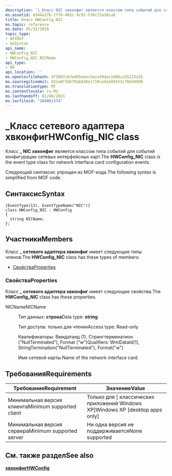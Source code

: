 ```yaml
---
description: '\_Класс NIC хвконфиг является классом типа событий для событий конфигурации сетевых интерфейсных карт. Следующий синтаксис упрощен из MOF-кода.'
ms.assetid: e544a27b-17f8-402c-9c92-578cf2a38ca8
title: Класс HWConfig_NIC
ms.topic: reference
ms.date: 05/31/2018
topic_type:
- APIRef
- kbSyntax
api_name:
- HWConfig_NIC
- HWConfig_NIC.NICName
api_type:
- NA
api_location: ''
ms.openlocfilehash: df3897c67ed65eeec5ace49dac1088ca35223a35
ms.sourcegitcommit: 831e8f3db78ab820e1710cede244553c70e50500
ms.translationtype: MT
ms.contentlocale: ru-RU
ms.lasthandoff: 01/08/2021
ms.locfileid: "104081374"
---
```

# <a name="hwconfig_nic-class"></a><span data-ttu-id="30483-104">\_Класс сетевого адаптера хвконфиг</span><span class="sxs-lookup"><span data-stu-id="30483-104">HWConfig\_NIC class</span></span>

<span data-ttu-id="30483-105">Класс **\_ NIC хвконфиг** является классом типа событий для событий конфигурации сетевых интерфейсных карт.</span><span class="sxs-lookup"><span data-stu-id="30483-105">The **HWConfig\_NIC** class is the event type class for network interface card configuration events.</span></span>

<span data-ttu-id="30483-106">Следующий синтаксис упрощен из MOF-кода.</span><span class="sxs-lookup"><span data-stu-id="30483-106">The following syntax is simplified from MOF code.</span></span>

## <a name="syntax"></a><span data-ttu-id="30483-107">Синтаксис</span><span class="sxs-lookup"><span data-stu-id="30483-107">Syntax</span></span>

``` syntax
[EventType(13), EventTypeName("NIC")]
class HWConfig_NIC : HWConfig
{
  string NICName;
};
```

## <a name="members"></a><span data-ttu-id="30483-108">Участники</span><span class="sxs-lookup"><span data-stu-id="30483-108">Members</span></span>

<span data-ttu-id="30483-109">Класс **\_ сетевого адаптера хвконфиг** имеет следующие типы членов:</span><span class="sxs-lookup"><span data-stu-id="30483-109">The **HWConfig\_NIC** class has these types of members:</span></span>

-   [<span data-ttu-id="30483-110">Свойства</span><span class="sxs-lookup"><span data-stu-id="30483-110">Properties</span></span>](#properties)

### <a name="properties"></a><span data-ttu-id="30483-111">Свойства</span><span class="sxs-lookup"><span data-stu-id="30483-111">Properties</span></span>

<span data-ttu-id="30483-112">Класс **\_ сетевого адаптера хвконфиг** имеет следующие свойства.</span><span class="sxs-lookup"><span data-stu-id="30483-112">The **HWConfig\_NIC** class has these properties.</span></span>

<dl> <dt>

<span data-ttu-id="30483-113">NICName</span><span class="sxs-lookup"><span data-stu-id="30483-113">NICName</span></span>
</dt> <dd> <dl> <dt>

<span data-ttu-id="30483-114">Тип данных: **строка**</span><span class="sxs-lookup"><span data-stu-id="30483-114">Data type: **string**</span></span>
</dt> <dt>

<span data-ttu-id="30483-115">Тип доступа: только для чтения</span><span class="sxs-lookup"><span data-stu-id="30483-115">Access type: Read-only</span></span>
</dt> <dt>

<span data-ttu-id="30483-116">Квалификаторы: Вмидатаид (1), Стрингтерминатион ("NullTerminated"), Format ("w")</span><span class="sxs-lookup"><span data-stu-id="30483-116">Qualifiers: WmiDataId(1), StringTermination("NullTerminated"), Format("w")</span></span>
</dt> </dl>

<span data-ttu-id="30483-117">Имя сетевой карты.</span><span class="sxs-lookup"><span data-stu-id="30483-117">Name of the network interface card.</span></span>

</dd> </dl>

## <a name="requirements"></a><span data-ttu-id="30483-118">Требования</span><span class="sxs-lookup"><span data-stu-id="30483-118">Requirements</span></span>



| <span data-ttu-id="30483-119">Требование</span><span class="sxs-lookup"><span data-stu-id="30483-119">Requirement</span></span> | <span data-ttu-id="30483-120">Значение</span><span class="sxs-lookup"><span data-stu-id="30483-120">Value</span></span> |
|-------------------------------------|---------------------------------------------|
| <span data-ttu-id="30483-121">Минимальная версия клиента</span><span class="sxs-lookup"><span data-stu-id="30483-121">Minimum supported client</span></span><br/> | <span data-ttu-id="30483-122">Только для \[ классических приложений Windows XP\]</span><span class="sxs-lookup"><span data-stu-id="30483-122">Windows XP \[desktop apps only\]</span></span><br/> |
| <span data-ttu-id="30483-123">Минимальная версия сервера</span><span class="sxs-lookup"><span data-stu-id="30483-123">Minimum supported server</span></span><br/> | <span data-ttu-id="30483-124">Ни одна версия не поддерживается</span><span class="sxs-lookup"><span data-stu-id="30483-124">None supported</span></span><br/>                   |



## <a name="see-also"></a><span data-ttu-id="30483-125">См. также раздел</span><span class="sxs-lookup"><span data-stu-id="30483-125">See also</span></span>

<dl> <dt>

[<span data-ttu-id="30483-126">**хвконфиг**</span><span class="sxs-lookup"><span data-stu-id="30483-126">**HWConfig**</span></span>](hwconfig.md)
</dt> </dl>

 

 




